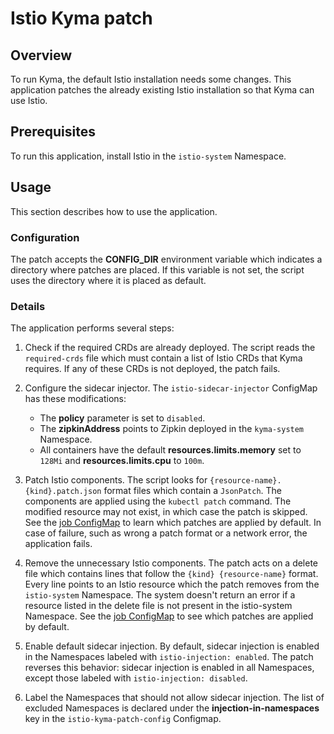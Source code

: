 # Istio Kyma patch

## Overview

To run Kyma, the default Istio installation needs some changes. This application patches the already existing Istio 
installation so that Kyma can use Istio.

## Prerequisites

To run this application, install Istio in the `istio-system` Namespace.

## Usage

This section describes how to use the application.

### Configuration

The patch accepts the **CONFIG_DIR** environment variable which indicates a directory where patches are placed. If this 
variable is not set, the script uses the directory where it is placed as default.

### Details

The application performs several steps:
1. Check if the required CRDs are already deployed. The script reads the `required-crds` file which must contain a 
list of Istio CRDs that Kyma requires. If any of these CRDs is not deployed, the patch fails.

2. Configure the sidecar injector. The `istio-sidecar-injector` ConfigMap has these modifications:
    * The **policy** parameter is set to `disabled`.
    * The **zipkinAddress** points to Zipkin deployed in the `kyma-system` Namespace.
    * All containers have the default **resources.limits.memory** set to `128Mi` and **resources.limits.cpu** to `100m`.

3. Patch Istio components. The script looks for `{resource-name}.{kind}.patch.json` format files which contain a 
`JsonPatch`. The components are applied using the `kubectl patch` command. The modified resource may not exist, in which 
case the patch is skipped. See the [job ConfigMap](../../resources/istio-kyma-patch/templates/configmap.yaml) to learn 
which patches are applied by default. In case of failure, such as wrong a patch format or a network error, the 
application fails.

4. Remove the unnecessary Istio components. The patch acts on a delete file which contains lines that follow the 
`{kind} {resource-name}` format. Every line points to an Istio resource which the patch removes from the
`istio-system` Namespace. The system doesn't return an error if a resource listed in the delete file is not present in 
the istio-system Namespace. See the [job ConfigMap](../../resources/istio-kyma-patch/templates/configmap.yaml) to see 
which patches are applied by default.

5. Enable default sidecar injection. By default, sidecar injection is enabled in the Namespaces labeled with `istio-injection: enabled`. The patch reverses this behavior: sidecar injection is enabled in all Namespaces, except those labeled with `istio-injection: disabled`.

6. Label the Namespaces that should not allow sidecar injection. The list of excluded Namespaces is declared under the **injection-in-namespaces** key in the `istio-kyma-patch-config` Configmap.
